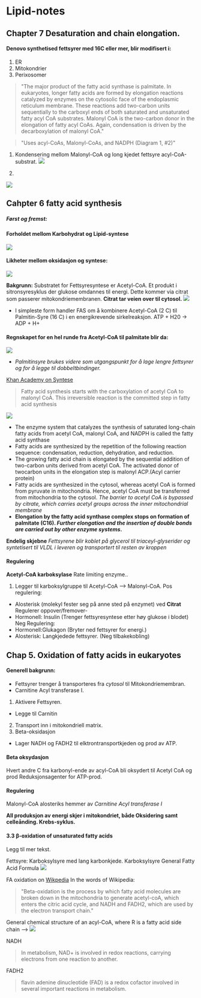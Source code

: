 Lipid-notes
===========
## Chapter 7 Desaturation and chain elongation.
#### Denovo synthetised fettsyrer med 16C eller mer, blir modifisert i:
1. ER
2. Mitokondrier
3. Perixosomer

> "The major product of the fatty acid synthase is palmitate. In eukaryotes, longer fatty acids are formed by elongation reactions catalyzed by enzymes on the cytosolic face of the endoplasmic reticulum membrane. These reactions add two-carbon units sequentially to the carboxyl ends of both saturated and unsaturated fatty acyl CoA substrates. Malonyl CoA is the two-carbon donor in the elongation of fatty acyl CoAs. Again, condensation is driven by the decarboxylation of malonyl CoA."

> "Uses acyl-CoAs, Malonyl-CoAs, and NADPH (Diagram 1, #2)"

1. Kondensering mellom Malonyl-CoA og long kjedet fettsyre acyl-CoA-substrat.
![](http://www.pearsonhighered.com/mathews/ch18/sp6532.gif)

2.
![](http://www.pearsonhighered.com/mathews/ch18/sp6533.gif)


## Cahpter 6 fatty acid synthesis
##### Først og fremst: 
#### Forholdet mellom Karbohydrat og Lipid-syntese
![](http://www.pearsonhighered.com/mathews/ch18/fi18p22.gif)
#### Likheter mellom oksidasjon og syntese:
![](http://www.pearsonhighered.com/mathews/ch18/fi18p23.gif)

**Bakgrunn:**
Substratet for Fettsyresyntese er Acetyl-CoA. Et produkt i sitronsyresyklus der glukose omdannes til energi.
Dette kommer via citrat som passerer mitokondriemembranen. 
**Citrat tar veien over til cytosol.**
![](http://www.ncbi.nlm.nih.gov/books/NBK22554/bin/ch22f25.jpg)
* I simpleste form handler FAS om å kombinere Acetyl-CoA (2 C) til Palmitin-Syre (16 C) i en energikrevende sirkelreaksjon. ATP + H20 -> ADP + H+

#### Regnskapet for en hel runde fra Acetyl-CoA til palmitate blir da:
![](http://www.ncbi.nlm.nih.gov/books/NBK22554/bin/ch22e14.jpg)

* *Palmitinsyre brukes videre som utgangspunkt for å lage lengre fettsyrer og for å legge til dobbeltbindinger.*

[Khan Academy on Syntese](http://www.youtube.com/watch?v=6YV0bHzHAfw)
> Fatty acid synthesis starts with the carboxylation of acetyl CoA to malonyl CoA. This irreversible reaction is the committed step in fatty acid synthesis

![](http://www.ncbi.nlm.nih.gov/books/NBK22554/bin/ch22fu14.jpg)
* The enzyme system that catalyzes the synthesis of saturated long-chain fatty acids from acetyl CoA, malonyl CoA, and NADPH is called the fatty acid synthase
* Fatty acids are synthesized by the repetition of the following reaction sequence: condensation, reduction, dehydration, and reduction.
* The growing fatty acid chain is elongated by the sequential addition of two-carbon units derived from acetyl CoA. The activated donor of twocarbon units in the elongation step is malonyl ACP.(Acyl carrier protein) 
* Fatty acids are synthesized in the cytosol, whereas acetyl CoA is formed from pyruvate in mitochondria. Hence, acetyl CoA must be transferred from mitochondria to the cytosol. *The barrier to acetyl CoA is bypassed by citrate, which carries acetyl groups across the inner mitochondrial membrane*
* **Elongation by the fatty acid synthase complex stops on formation of palmitate (C16). *Further elongation and the insertion of double bonds are carried out by other enzyme systems*.** 

**Endelig skjebne**
*Fettsyrene blir koblet på glycerol til triaceyl-glyserider og syntetisert til VLDL i leveren og transportert til resten av kroppen*

#### Regulering
**Acetyl-CoA karboksylase** Rate limiting enzyme..
1. Legger til karboksylgruppe til Acetyl-CoA --> Malonyl-CoA.
Pos regulering:
  * Alosterisk (molekyl fester seg på anne sted på enzymet) ved **Citrat** Regulerer oppover/fremover-
  * Hormonell: Insulin (Trenger fettsyresyntese etter høy glukose i blodet)
Neg Regulering:
  * Hormonell:Glukagon (Bryter ned fettsyrer for energi.)
  * Alosterisk: Langkjedede fettsyrer. (Neg tilbakekobling)




## Chap 5. Oxidation of fatty acids in eukaryotes
#### Generell bakgrunn:
* Fettsyrer trenger å transporteres fra *cytosol* til Mitokondriemembran.
* Carnitine Acyl transferase I. 

1. Aktivere Fettsyren.
 * Legge til Carnitin
2. Transport inn i mitokondriell matrix.
3. Beta-oksidasjon
 * Lager NADH og FADH2 til elktrontransportkjeden og prod av ATP.


#### Beta oksydasjon
Hvert andre C fra karbonyl-ende av acyl-CoA bli oksydert til Acetyl CoA og prod Reduksjonsagenter for ATP-prod.

#### Regulering
Malonyl-CoA alosteriks hemmer av *Carnitine Acyl transferase I*

**All produksjon av energi skjer i mitokondriet, både Oksidering samt celleånding. Krebs-syklus.**

#### 3.3 β-oxidation of unsaturated fatty acids
Legg til mer tekst.

Fettsyre: Karboksylsyre med lang karbonkjede. Karboksylsyre
General Fatty Acid Formula
![](http://upload.wikimedia.org/wikipedia/commons/thumb/b/b5/Carboxylic-acid.svg/300px-Carboxylic-acid.svg.png)

FA oxidation on [Wikpedia](http://en.wikipedia.org/wiki/Beta_oxidation)
In the words of Wikipedia:
> "Beta-oxidation is the process by which fatty acid molecules are broken down in the mitochondria to generate acetyl-coA, which enters the citric acid cycle, and NADH and FADH2, which are used by the electron transport chain."

General chemical structure of an acyl-CoA, where R is a fatty acid side chain  --> ![](http://upload.wikimedia.org/wikipedia/commons/1/13/Acyl-CoA2.svg) 

NADH 
> In metabolism, NAD+ is involved in redox reactions, carrying electrons from one reaction to another. 

FADH2
>  flavin adenine dinucleotide (FAD) is a redox cofactor involved in several important reactions in metabolism. 
